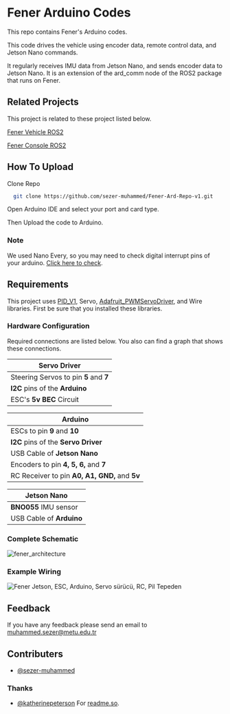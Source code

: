 
# Fener Arduino Codes

This repo contains Fener's Arduino codes. 

This code drives the vehicle using encoder data, remote control data, and Jetson Nano commands.

It regularly receives IMU data from Jetson Nano, and sends encoder data to Jetson Nano. It is an extension of the ard_comm node of the ROS2 package that runs on Fener.

## Related Projects

This project is related to these project listed below.

[Fener Vehicle ROS2](https://github.com/sezer-muhammed/Fener-Vehicle-Repo-v1)

[Fener Console ROS2](https://github.com/sezer-muhammed/Fener-Console-Repo-v1)
  
## How To Upload

Clone Repo

```bash
  git clone https://github.com/sezer-muhammed/Fener-Ard-Repo-v1.git
```

Open Arduino IDE and select your port and card type. 

Then Upload the code to Arduino.

### Note
We used Nano Every, so you may need to check digital interrupt pins of your arduino. [Click here to check](https://www.arduino.cc/reference/en/language/functions/external-interrupts/attachinterrupt/).

## Requirements

This project uses [PID_V1](https://github.com/br3ttb/Arduino-PID-Library), Servo, [Adafruit_PWMServoDriver](https://github.com/adafruit/Adafruit-PWM-Servo-Driver-Library), and Wire libraries.
First be sure that you installed these libraries.

### Hardware Configuration 

Required connections are listed below. You also can find a graph that shows these connections.

| **Servo Driver** | 
| ----------------------------- |
| Steering Servos to pin **5** and **7** |
| **I2C** pins of the **Arduino** |
| ESC's **5v BEC** Circuit |


| **Arduino** | 
| ----------------------------- |
| ESCs to pin **9** and **10** |
| **I2C** pins of the **Servo Driver** |
| USB Cable of **Jetson Nano** |
| Encoders to pin **4, 5, 6,** and **7** |
| RC Receiver to pin **A0, A1, GND,** and **5v** |

| **Jetson Nano** | 
| ----------------------------- |
| **BNO055** IMU sensor |
| USB Cable of **Arduino** |


### Complete Schematic
![fener_architecture](https://user-images.githubusercontent.com/74321576/146676065-4ae206fa-0116-4e08-8090-edcc8398da87.jpg)

### Example Wiring
![Fener Jetson, ESC, Arduino, Servo sürücü, RC, Pil Tepeden](https://user-images.githubusercontent.com/74321576/146676112-9193da67-8d9f-4756-af2d-0668653eaa6c.JPG)

## Feedback

If you have any feedback please send an email to muhammed.sezer@metu.edu.tr

  
## Contributers

- [@sezer-muhammed](https://www.youtube.com/c/IMSezer)

### Thanks

- [@katherinepeterson](https://www.github.com/octokatherine) For [readme.so](https://readme.so).

 
